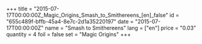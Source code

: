 +++
title = "2015-07-17T00:00:00Z_Magic_Origins_Smash_to_Smithereens_[en]_false"
id = "655c489f-bffb-45a4-8e7c-2d1a35220197"
date = "2015-07-17T00:00:00Z"
name = "Smash to Smithereens"
lang = ["en"]
price = "0.03"
quantity = 4
foil = false
set = "Magic Origins"
+++

